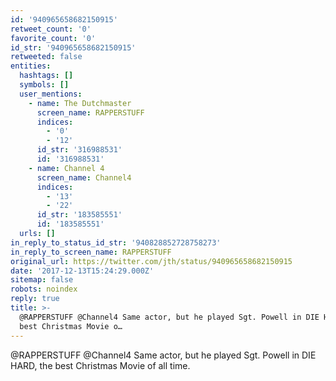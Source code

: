 ```yaml
---
id: '940965658682150915'
retweet_count: '0'
favorite_count: '0'
id_str: '940965658682150915'
retweeted: false
entities:
  hashtags: []
  symbols: []
  user_mentions:
    - name: The Dutchmaster
      screen_name: RAPPERSTUFF
      indices:
        - '0'
        - '12'
      id_str: '316988531'
      id: '316988531'
    - name: Channel 4
      screen_name: Channel4
      indices:
        - '13'
        - '22'
      id_str: '183585551'
      id: '183585551'
  urls: []
in_reply_to_status_id_str: '940828852728758273'
in_reply_to_screen_name: RAPPERSTUFF
original_url: https://twitter.com/jth/status/940965658682150915
date: '2017-12-13T15:24:29.000Z'
sitemap: false
robots: noindex
reply: true
title: >-
  @RAPPERSTUFF @Channel4 Same actor, but he played Sgt. Powell in DIE HARD, the
  best Christmas Movie o…
---
```


@RAPPERSTUFF @Channel4 Same actor, but he played Sgt. Powell in DIE HARD, the best Christmas Movie of all time.